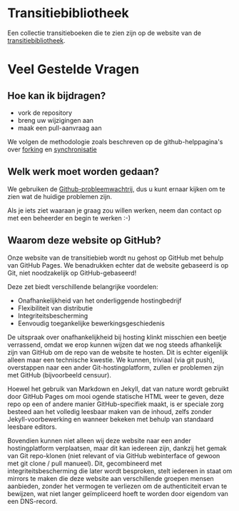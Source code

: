# Transitiebibliotheek
Een collectie transitieboeken die te zien zijn op de website van de [transitiebibliotheek](https://vincew.github.io/transitionlibrary/).

# Veel Gestelde Vragen

## Hoe kan ik bijdragen?
* vork de repository
* breng uw wijzigingen aan
* maak een pull-aanvraag aan

We volgen de methodologie zoals beschreven op de github-helppagina's over [forking](https://help.github.com/articles/fork-a-repo/) en [synchronisatie](https://help.github.com/articles/syncing-a-fork/)

## Welk werk moet worden gedaan?

We gebruiken de [Github-probleemwachtrij](https://github.com/VinceW/transitionlibrary/issues), dus u kunt ernaar kijken om te zien wat de huidige problemen zijn.

Als je iets ziet waaraan je graag zou willen werken, neem dan contact op met een beheerder en begin te werken :-)

## Waarom deze website op GitHub?
Onze website van de transitiebieb wordt nu gehost op GitHub met behulp van GitHub Pages. We benadrukken echter dat de website gebaseerd is op Git, niet noodzakelijk op GitHub-gebaseerd!

Deze zet biedt verschillende belangrijke voordelen:

- Onafhankelijkheid van het onderliggende hostingbedrijf
- Flexibiliteit van distributie
- Integriteitsbescherming
- Eenvoudig toegankelijke bewerkingsgeschiedenis

De uitspraak over onafhankelijkheid bij hosting klinkt misschien een beetje verrassend, omdat we erop kunnen wijzen dat we nog steeds afhankelijk zijn van GitHub om de repo van de website te hosten. Dit is echter eigenlijk alleen maar een technische kwestie. We kunnen, triviaal (via git push), overstappen naar een ander Git-hostingplatform, zullen er problemen zijn met GitHub (bijvoorbeeld censuur).

Hoewel het gebruik van Markdown en Jekyll, dat van nature wordt gebruikt door GitHub Pages om mooi ogende statische HTML weer te geven, deze repo op een of andere manier GitHub-specifiek maakt, is er speciale zorg besteed aan het volledig leesbaar maken van de inhoud, zelfs zonder Jekyll-voorbewerking en wanneer bekeken met behulp van standaard leesbare editors.

Bovendien kunnen niet alleen wij deze website naar een ander hostingplatform verplaatsen, maar dit kan iedereen zijn, dankzij het gemak van Git repo-klonen (niet relevant of via GitHub webinterface of gewoon met git clone / pull manueel). Dit, gecombineerd met integriteitsbescherming die later wordt besproken, stelt iedereen in staat om mirrors te maken die deze website aan verschillende groepen mensen aanbieden, zonder het vermogen te verliezen om de authenticiteit ervan te bewijzen, wat niet langer geïmpliceerd hoeft te worden door eigendom van een DNS-record.
